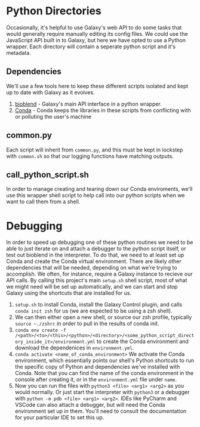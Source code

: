 # Python Directories
Occasionally, it's helpful to use Galaxy's web API to do some tasks that would generally require manually editing its config files. We could use the JavaScript API built in to Galaxy, but here we have opted to use a Python wrapper.
Each directory will contain a seperate python script and it's metadata.

## Dependencies
We'll use a few tools here to keep these different scripts isolated and kept up to date with Galaxy as it evolves.
1. [bioblend](https://github.com/galaxyproject/bioblend) - Galaxy's main API interface in a python wrapper.
2. [Conda](https://conda.io/projects/conda/en/latest/index.html) - Conda keeps the libraries in these scripts from conflicting with or polluting the user's machine

## common.py
Each script will inherit from `common.py`, and this must be kept in lockstep with `common.sh` so that our logging functions have matching outputs.

## call_python_script.sh
In order to manage creating and tearing down our Conda enviroments, we'll use this wrapper shell script to help call into our python scripts when we want to call them from a shell.

# Debugging
In order to speed up debugging one of these python routines we need to be able to just iterate on and attach a debugger to the python script itself, or test out bioblend in the interpreter.
To do that, we need to at least set up Conda and create the Conda virtual environment. There are likely other dependencies that will be needed, depending on what we're trying to accomplish.
We often, for instance, require a Galaxy instance to recieve our API calls. By calling this project's main `setup.sh` shell script, most of what we might need will be set up automatically,
and we can start and stop Galaxy using the shortcuts that are installed for us.

1. `setup.sh` to install Conda, install the Galaxy Control plugin, and calls `conda init zsh` for us (we are expected to be using a zsh shell).
2. We can then either open a new shell, or source our zsh profile, typically `source ~./zshrc` in order to pull in the results of conda init.
3. `conda env create -f /<path>/<to>/<this>/<python>/<directory>/<some_python_script_directory_inside_it>/environment.yml` to create the Conda environment and download the dependenices in `environment.yml`.
4. `conda activate <name_of_conda_environment>` We activate the Conda environment, which essentially points our shell's Python shortcuts to run the specific copy of Python and dependencies we've installed with Conda.
   Note that you can find the name of the conda environment in the console after creating it, or in the `environment.yml` file under `name`.
5. Now you can run the files with `python3 <file> <arg1> <arg2>` as you would normally. Or just start the interpreter with `python3` or a debugger with `python -m pdb <file> <arg1> <arg2>`.
   IDEs like PyCharm and VSCode can also attach a debugger, but will need the Conda environment set up in them. You'll need to consult the documentation for your particular IDE to set this up.

